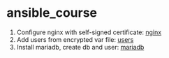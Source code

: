 # ansible_course

1. Configure nginx with self-signed certificate: [nginx](1_nginx)
2. Add users from encrypted var file: [users](2_users/README.md)
3. Install mariadb, create db and user: [mariadb](2_mariadb)